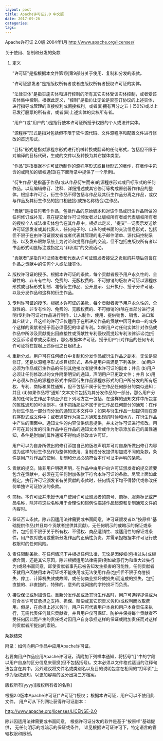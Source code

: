 ```yaml
---
layout: post
title: Apache许可证2.0 中文版
date: 2017-09-26
categories: 
tags: 
---
```


Apache许可证
2.0版 2004年1月
http://www.apache.org/licenses/

关于使用、复制和分发的条款

1. 定义

      "许可证"是指根据本文件第1到第9部分关于使用、复制和分发的条款。

      "许可证颁发者"是指版权所有者或者由版权所有者授权许可证的实体。

      "法律实体"是指实施实体和进行控制的所有其它实体受该实体控制，或者受该实体集中控制。根据此定义，"控制"是指(i)让无论是否签订协议的上述实体，进行指导或管理的直接权利或间接权利，或者(ii)拥有百分之五十(50%)或以上已发行股票的所有者，或者(iii)上述实体的实权所有者。

      "用户"(或"用户的")是指行使本许可证所授予权限的个人或法律实体。

      "源程序"形式是指对包括但不限于软件源代码、文件源程序和配置文件进行修改的首选形式。

      "目标"形式是指对源程序形式进行机械转换或翻译的任何形式，包括但不限于对编译的目标代码，生成的文件以及转换为其它媒体类型。

      "作品"是指根据本许可证所制作的源程序形式或目标形式的著作，在著作中包含的或附加的版权通知(在下面附录中提供了一个示例)。

      "衍生作品"是指基于作品(或从作品衍生而来)的源程序形式或目标形式的任何作品，以及编辑修订、注释、详细描述或其它修订等构成原创著作作品的整体。根据本许可证，衍生作品不得包括与作品及其衍生作品分离之作品，或仅与作品及其衍生作品的接口相链接(或按名称结合)之作品。

      "贡献"是指任何著作作品，包括作品的原始版本和对该作品或衍生作品所做的任何修订或补充，意在提交给许可证颁发者以让版权所有者或代表版权所有者的授权个人或法律实体包含在其作品中。根据此定义，"提交"一词表示发送给许可证颁发者或其代表人，任何电子的、口头的或书面的交流信息形式，包括但不限于在由许可证颁发者或者代表其管理的电子邮件清单、源代码控制系统、以及发布跟踪系统上为讨论和提高作品的交流，但不包括由版权所有者以书面形式明显标注或指定为"非贡献"的交流活动。

      "贡献者"是指许可证颁发者和代表从许可证颁发者接受之贡献的并随后包含在作品之贡献中的任何个人或法律实体。

2. 版权许可证的授予。根据本许可证的条款，每个贡献者授予用户永久性的、全球性的、非专有性的、免费的、无版权费的、不可撤销的版权许可证以源程序形式或目标形式复制、准备衍生作品、公开显示、公开执行、授予分许可证、以及分发作品和这样的衍生作品。

3. 专利许可证的授予。根据本许可证的条款，每个贡献者授予用户永久性的、全球性的、非专有性的、免费的、无版权费的、不可撤销的(除在本部分进行说明)专利许可证对作品进行制作、让人制作、使用、提供销售、销售、进口和其它转让，且这样的许可证仅适用于在所递交作品的贡献中因可由单一的或多个这样的贡献者授予而必须侵犯的申请专利。如果用户对任何实体针对作品或作品中所涉及贡献提出因直接性或贡献性专利侵权而提起专利法律诉讼(包括交互诉讼请求或反索赔)，那么根据本许可证，授予用户针对作品的任何专利许可证将在提起上述诉讼之日起终止。

4. 重新分发。用户可在任何媒介中复制和分发作品或衍生作品之副本，无论是否修订，还是以源程序形式或目标形式，条件是用户需满足下列条款：
      (a)用户必须为作品或衍生作品的任何其他接收者提供本许可证的副本；并且
      (b)用户必须让任何修改过的文件附带明显的通知，声明用户已更改文件；并且
      (c)用户必须从作品的源程序形式中保留衍生作品源程序形式的用户所分发的所有版权、专利、商标和属性通知，但不包括不属于衍生作品任何部分的类似通知；并且
      (d)如果作品将"通知"文本文件包括为其分发作品的一部分，那么用户分发的任何衍生作品中须至少在下列地方之一包括，在这样的通知文件中所包含的属性通知的可读副本，但不包括那些不属于衍生作品任何部分的通知：在作为衍生作品一部分而分发的通知文本文件中；如果与衍生作品一起提供则在源程序形式或文件中；或者通常作为第三方通知出现的时候和地方，在衍生作品中产生的画面中。通知文件的内容仅供信息提供，并未对许可证进行修改。用户可在其分发的衍生作品中在作品的通知文本后或作为附录添加自己的属性通知，条件是附加的属性通知不得构成修改本许可证。

      用户可以为自身所做出的修订添加自己的版权声明并可对自身所做出修订内容或为这样的衍生作品作为整体的使用、复制或分发提供附加或不同的条款，条件是用户对作品的使用、复制和分发必须符合本许可证中声明的条款。

5. 贡献的提交。除非用户明确声明，在作品中由用户向许可证颁发者的提交若要包含在贡献中，必须在无任何附加条款下符合本许可证的条款。尽管上面如此规定，执行许可证颁发者有关贡献的条款时，任何情况下均不得替代或修改任何单独许可证协议的条款。

6. 商标。本许可证并未授予用户使用许可证颁发者的商号、商标、服务标记或产品名称，除非将这些名称用于合理性和惯例性描述作品起源和复制通知文件的内容时。

7. 保证否认条款。除非因适用法律需要或书面同意，许可证颁发者以"按原样"基础提供作品(并且每个贡献者提供其贡献)，无任何明示的或暗示的保证或条件，包括但不限于关于所有权、不侵权、商品适销性、或适用性的保证或条件。用户仅对使用或重新分发作品的正确性负责，并需承担根据本许可证行使权限时的任何风险。

8. 责任限制条款。在任何情况下并根据任何法律，无论是因侵权(包括过失)或根据合同，还是其它原因，除非根据适用法律需要(例如故意行为和重大过失行为)或经书面同意，即使贡献者事先已被告知发生损害的可能性，任何贡献者不就用户因使用本许可证或不能使用或无法使用作品(包括但不限于商誉损失、停工、计算机失效或故障，或任何商业损坏或损失)而造成的损失，包括直接的、非直接的、特殊的、意外的或间接的字符损坏而负责。

9. 接受保证或附加责任。重新分发作品或及其衍生作品时，用户可选择提供或为符合本许可证承担之支持、担保、赔偿或其它职责义务和/或权利而收取费用。但是，在承担上述义务时，用户只可代表用户本身和用户本身责任来执行，无需代表任何其它贡献者，并且用户仅可保证、防护并保持每个贡献者不受任何因此而产生的责任或对因用户自身承担这样的保证或附加责任而对这样的贡献者所提出的索赔。

条款结束

附录：如何向用户作品中应用Apache许可证。

若要向用户作品应用Apache许可证，请附加下列样本通知，将括号"[]"中的字段以用户自身的区分信息来替换(但不包括括号)。文本必须以文件格式适当的注释句法包含在其中。另外建议将文件名或类别名以及目的说明包含在相同的"打印页"上作为版权通知，以更加容易的区分出第三方档案。

版权所有[yyyy][版权所有者的名称]

根据2.0版本Apache许可证("许可证")授权；
根据本许可证，用户可以不使用此文件。
用户可从下列网址获得许可证副本：

http://www.apache.org/licenses/LICENSE-2.0

除非因适用法律需要或书面同意，
根据许可证分发的软件是基于"按原样"基础提供，
无任何明示的或暗示的保证或条件。
详见根据许可证许可下，特定语言的管辖权限和限制。